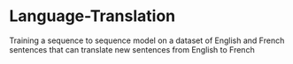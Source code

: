 # Language-Translation

Training a sequence to sequence model on a dataset of English and French sentences that can translate new sentences from English to French
